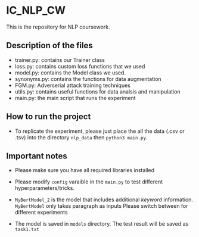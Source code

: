 # IC_NLP_CW
This is the repository for NLP coursework.

## Description of the files
- trainer.py: contains our Trainer class
- loss.py: contains custom loss functions that we used
- model.py: contains the Model class we used.
- synonyms.py: contains the functions for data augmentation
- FGM.py: Adverserial attack training techniques
- utils.py: contains useful functions for data analsis and manipulation
- main.py: the main script that runs the experiment

## How to run the project
* To replicate the experiment, please just place the all the data (.csv or .tsv) into the directory `nlp_data` then `python3 main.py`.

## Important notes
* Please make sure you have all required libraries installed

* Please modify `config` varaible in the `main.py` to test different hyperparameters/tricks. 

* `MyBertModel_2` is the model that includes additional *keyword* information. `MyBertModel` only takes paragraph as inputs Please switch between for different experiments

* The model is saved in `models` directory. The test result will be saved as `task1.txt`
